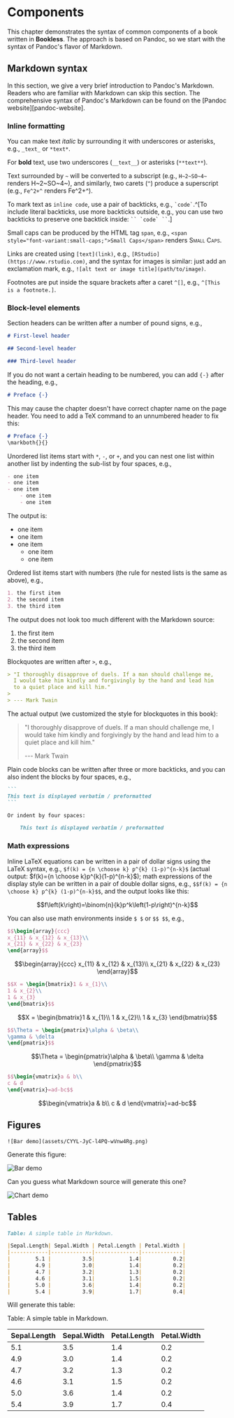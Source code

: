 # Components

This chapter demonstrates the syntax of common components of a book written in **Bookless**. The approach is based on Pandoc, so we start with the syntax of Pandoc's flavor of Markdown.

## Markdown syntax

In this section, we give a very brief introduction to Pandoc's Markdown. Readers who are familiar with Markdown can skip this section. The comprehensive syntax of Pandoc's Markdown can be found on the [Pandoc website][pandoc-website].

### Inline formatting

You can make text _italic_ by surrounding it with underscores or asterisks, e.g., `_text_` or `*text*`.

For **bold** text, use two underscores (`__text__`) or asterisks (`**text**`).

Text surrounded by `~` will be converted to a subscript (e.g., `H~2~SO~4~` renders H~2~SO~4~), and similarly, two carets (`^`) produce a superscript (e.g., `Fe^2+^` renders Fe^2+^).

To mark text as `inline code`, use a pair of backticks, e.g., `` `code` ``.^[To include literal backticks, use more backticks outside, e.g., you can use two backticks to preserve one backtick inside: ``` `` `code` `` ```.] 

Small caps can be produced by the HTML tag `span`, e.g., `<span style="font-variant:small-caps;">Small Caps</span>` renders <span style="font-variant:small-caps;">Small Caps</span>.

Links are created using `[text](link)`, e.g., `[RStudio](https://www.rstudio.com)`, and the syntax for images is similar: just add an exclamation mark, e.g., `![alt text or image title](path/to/image)`.

Footnotes are put inside the square brackets after a caret `^[]`, e.g., `^[This is a footnote.]`.

### Block-level elements

Section headers can be written after a number of pound signs, e.g.,

```markdown
# First-level header

## Second-level header

### Third-level header
```

If you do not want a certain heading to be numbered, you can add `{-}` after the heading, e.g.,

```markdown
# Preface {-}
```

This may cause the chapter doesn't have correct chapter name on the page header. You need to add a TeX command to an unnumbered header to fix this:

```markdown
# Preface {-}
\markboth{}{}
```

Unordered list items start with `*`, `-`, or `+`, and you can nest one list within another list by indenting the sub-list by four spaces, e.g.,

```markdown
- one item
- one item
- one item
    - one item
    - one item
```

The output is:

- one item
- one item
- one item
    - one item
    - one item

Ordered list items start with numbers (the rule for nested lists is the same as above), e.g.,

```markdown
1. the first item
2. the second item
3. the third item
```

The output does not look too much different with the Markdown source:

1. the first item
2. the second item
3. the third item

Blockquotes are written after `>`, e.g.,

```markdown
> "I thoroughly disapprove of duels. If a man should challenge me,
  I would take him kindly and forgivingly by the hand and lead him
  to a quiet place and kill him."
>
> --- Mark Twain
```

The actual output (we customized the style for blockquotes in this book):

> "I thoroughly disapprove of duels. If a man should challenge me,
  I would take him kindly and forgivingly by the hand and lead him
  to a quiet place and kill him."
>
> --- Mark Twain

Plain code blocks can be written after three or more backticks, and you can also indent the blocks by four spaces, e.g.,

````markdown
```
This text is displayed verbatim / preformatted
```

Or indent by four spaces:

    This text is displayed verbatim / preformatted
````

### Math expressions

Inline LaTeX equations can be written in a pair of dollar signs using the LaTeX syntax, e.g., `$f(k) = {n \choose k} p^{k} (1-p)^{n-k}$` (actual output: $f(k)={n \choose k}p^{k}(1-p)^{n-k}$); math expressions of the display style can be written in a pair of double dollar signs, e.g., `$$f(k) = {n \choose k} p^{k} (1-p)^{n-k}$$`, and the output looks like this:

$$f\left(k\right)=\binom{n}{k}p^k\left(1-p\right)^{n-k}$$

You can also use math environments inside `$ $` or `$$ $$`, e.g.,

```latex
$$\begin{array}{ccc}
x_{11} & x_{12} & x_{13}\\
x_{21} & x_{22} & x_{23}
\end{array}$$
```

$$\begin{array}{ccc}
x_{11} & x_{12} & x_{13}\\
x_{21} & x_{22} & x_{23}
\end{array}$$

```latex
$$X = \begin{bmatrix}1 & x_{1}\\
1 & x_{2}\\
1 & x_{3}
\end{bmatrix}$$
```

$$X = \begin{bmatrix}1 & x_{1}\\
1 & x_{2}\\
1 & x_{3}
\end{bmatrix}$$

```latex
$$\Theta = \begin{pmatrix}\alpha & \beta\\
\gamma & \delta
\end{pmatrix}$$
```

$$\Theta = \begin{pmatrix}\alpha & \beta\\
\gamma & \delta
\end{pmatrix}$$

```latex
$$\begin{vmatrix}a & b\\
c & d
\end{vmatrix}=ad-bc$$
```

$$\begin{vmatrix}a & b\\
c & d
\end{vmatrix}=ad-bc$$


## Figures

```
![Bar demo](assets/CYYL-JyC-l4PQ-wVnw4Rg.png)
```

Generate this figure:

![Bar demo](assets/CYYL-JyC-l4PQ-wVnw4Rg.png)

Can you guess what Markdown source will generate this one?

![Chart demo](assets/h-ktH6YHH9w015ilzgNfs.png)

## Tables

```markdown
Table: A simple table in Markdown.

|Sepal.Length| Sepal.Width | Petal.Length | Petal.Width |
|------------|-------------|--------------|-------------|
|        5.1 |          3.5|           1.4|          0.2|
|        4.9 |          3.0|           1.4|          0.2|
|        4.7 |          3.2|           1.3|          0.2|
|        4.6 |          3.1|           1.5|          0.2|
|        5.0 |          3.6|           1.4|          0.2|
|        5.4 |          3.9|           1.7|          0.4|
```

Will generate this table:


Table: A simple table in Markdown.

|Sepal.Length| Sepal.Width | Petal.Length | Petal.Width |
|------------|-------------|--------------|-------------|
|        5.1 |          3.5|           1.4|          0.2|
|        4.9 |          3.0|           1.4|          0.2|
|        4.7 |          3.2|           1.3|          0.2|
|        4.6 |          3.1|           1.5|          0.2|
|        5.0 |          3.6|           1.4|          0.2|
|        5.4 |          3.9|           1.7|          0.4|